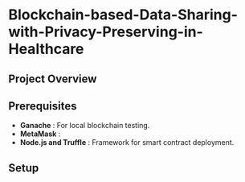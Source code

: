 # Blockchain-based-Data-Sharing-with-Privacy-Preserving-in-Healthcare

## Project Overview

## Prerequisites
- **Ganache** : For local blockchain testing.
- **MetaMask** : 
- **Node.js and Truffle** : Framework for smart contract deployment.

## Setup
